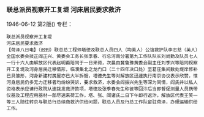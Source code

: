 ### 联总派员视察开工复堤  河床居民要求救济

1946-06-12
第2版()
专栏：

    联总派员视察开工复堤
    河床居民要求救济
    【荷泽八日电】（迟到）联总总工程师塔德及联总人员四人（均美人）公谊救护队李志慈（英人）全国水委会技正阎正兴、黄委会工务长张季春、行总河南分署第九工作队队长刘尚勤及队员七人一行十六人由解放区代表赵明甫陪同于一日来荷，次晨由冀鲁豫黄委会副主任刘季兴等陪同视察开工复堤及河身居民迁移情形，临濮集北之龙门口（二十四年决口处）至葛庄集间数处堤岸修补已具雏形，河身新建村房屋亦已大半拆毁，塔德先生等对解放区迅速执行南京协议表示欣赞，惟河身居民仍多无力迁移者均纷纷哭诉，要求救济，水委会阎振兴先生等深为同情，阎氏并以私人资格表示应请行政院从速拨发救济款项，塔德及张季春先生称彼等回汴后当即督促测量人员携带仪器及工程应用器材一部尽速来荷工作，塔、张、阎诸氏二日下午即行返汴，解放区代表王笑一等三人随往转京与联总行总续商救济供给问题，联总人员及行总工作队留驻荷泽，办理运输供给工作。
